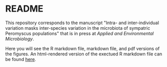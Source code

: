 # README

This repository corresponds to the manuscript "Intra- and inter-individual
variation masks inter-species variation in the microbiota of sympatric
Peromyscus populations" that is in press at *Applied and Environmental
Microbiology*.

Here you will see the R markdown file, markdown file, and pdf versions of 
the figures. An html-rendered version of the exectued R markdown file can
be found [here](https://rawgit.com/SchlossLab/wild_mice/master/wild_mice.html).
